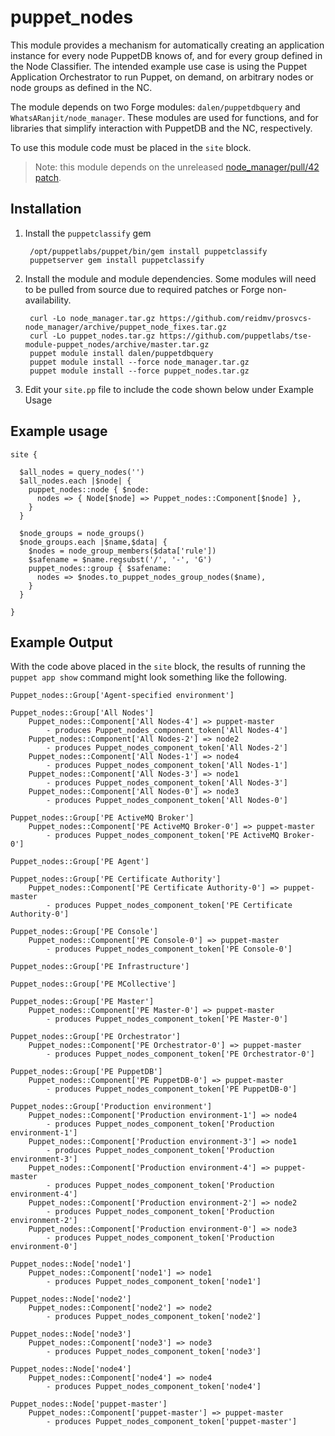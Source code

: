 # puppet\_nodes #

This module provides a mechanism for automatically creating an application instance for every node PuppetDB knows of, and for every group defined in the Node Classifier. The intended example use case is using the Puppet Application Orchestrator to run Puppet, on demand, on arbitrary nodes or node groups as defined in the NC.

The module depends on two Forge modules: `dalen/puppetdbquery` and `WhatsARanjit/node_manager`. These modules are used for functions, and for libraries that simplify interaction with PuppetDB and the NC, respectively.

To use this module code must be placed in the `site` block.

> Note: this module depends on the unreleased [node\_manager/pull/42 patch](https://github.com/puppetlabs/prosvcs-node_manager/pull/42).

## Installation ##

1. Install the `puppetclassify` gem

        /opt/puppetlabs/puppet/bin/gem install puppetclassify
        puppetserver gem install puppetclassify

2. Install the module and module dependencies. Some modules will need to be pulled from source due to required patches or Forge non-availability.

        curl -Lo node_manager.tar.gz https://github.com/reidmv/prosvcs-node_manager/archive/puppet_node_fixes.tar.gz
        curl -Lo puppet_nodes.tar.gz https://github.com/puppetlabs/tse-module-puppet_nodes/archive/master.tar.gz
        puppet module install dalen/puppetdbquery
        puppet module install --force node_manager.tar.gz
        puppet module install --force puppet_nodes.tar.gz

3. Edit your `site.pp` file to include the code shown below under Example Usage

## Example usage ##

```puppet
site {

  $all_nodes = query_nodes('')
  $all_nodes.each |$node| {
    puppet_nodes::node { $node:
      nodes => { Node[$node] => Puppet_nodes::Component[$node] },
    }
  }

  $node_groups = node_groups()
  $node_groups.each |$name,$data| {
    $nodes = node_group_members($data['rule'])
    $safename = $name.regsubst('/', '-', 'G')
    puppet_nodes::group { $safename:
      nodes => $nodes.to_puppet_nodes_group_nodes($name),
    }
  }

}
```

## Example Output ##

With the code above placed in the `site` block, the results of running the `puppet app show` command might look something like the following.

```
Puppet_nodes::Group['Agent-specified environment']

Puppet_nodes::Group['All Nodes']
    Puppet_nodes::Component['All Nodes-4'] => puppet-master
        - produces Puppet_nodes_component_token['All Nodes-4']
    Puppet_nodes::Component['All Nodes-2'] => node2
        - produces Puppet_nodes_component_token['All Nodes-2']
    Puppet_nodes::Component['All Nodes-1'] => node4
        - produces Puppet_nodes_component_token['All Nodes-1']
    Puppet_nodes::Component['All Nodes-3'] => node1
        - produces Puppet_nodes_component_token['All Nodes-3']
    Puppet_nodes::Component['All Nodes-0'] => node3
        - produces Puppet_nodes_component_token['All Nodes-0']

Puppet_nodes::Group['PE ActiveMQ Broker']
    Puppet_nodes::Component['PE ActiveMQ Broker-0'] => puppet-master
        - produces Puppet_nodes_component_token['PE ActiveMQ Broker-0']

Puppet_nodes::Group['PE Agent']

Puppet_nodes::Group['PE Certificate Authority']
    Puppet_nodes::Component['PE Certificate Authority-0'] => puppet-master
        - produces Puppet_nodes_component_token['PE Certificate Authority-0']

Puppet_nodes::Group['PE Console']
    Puppet_nodes::Component['PE Console-0'] => puppet-master
        - produces Puppet_nodes_component_token['PE Console-0']

Puppet_nodes::Group['PE Infrastructure']

Puppet_nodes::Group['PE MCollective']

Puppet_nodes::Group['PE Master']
    Puppet_nodes::Component['PE Master-0'] => puppet-master
        - produces Puppet_nodes_component_token['PE Master-0']

Puppet_nodes::Group['PE Orchestrator']
    Puppet_nodes::Component['PE Orchestrator-0'] => puppet-master
        - produces Puppet_nodes_component_token['PE Orchestrator-0']

Puppet_nodes::Group['PE PuppetDB']
    Puppet_nodes::Component['PE PuppetDB-0'] => puppet-master
        - produces Puppet_nodes_component_token['PE PuppetDB-0']

Puppet_nodes::Group['Production environment']
    Puppet_nodes::Component['Production environment-1'] => node4
        - produces Puppet_nodes_component_token['Production environment-1']
    Puppet_nodes::Component['Production environment-3'] => node1
        - produces Puppet_nodes_component_token['Production environment-3']
    Puppet_nodes::Component['Production environment-4'] => puppet-master
        - produces Puppet_nodes_component_token['Production environment-4']
    Puppet_nodes::Component['Production environment-2'] => node2
        - produces Puppet_nodes_component_token['Production environment-2']
    Puppet_nodes::Component['Production environment-0'] => node3
        - produces Puppet_nodes_component_token['Production environment-0']

Puppet_nodes::Node['node1']
    Puppet_nodes::Component['node1'] => node1
        - produces Puppet_nodes_component_token['node1']

Puppet_nodes::Node['node2']
    Puppet_nodes::Component['node2'] => node2
        - produces Puppet_nodes_component_token['node2']

Puppet_nodes::Node['node3']
    Puppet_nodes::Component['node3'] => node3
        - produces Puppet_nodes_component_token['node3']

Puppet_nodes::Node['node4']
    Puppet_nodes::Component['node4'] => node4
        - produces Puppet_nodes_component_token['node4']

Puppet_nodes::Node['puppet-master']
    Puppet_nodes::Component['puppet-master'] => puppet-master
        - produces Puppet_nodes_component_token['puppet-master']

```
